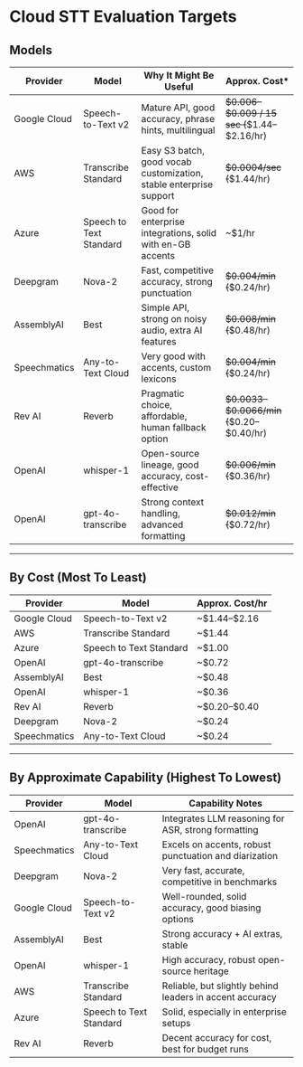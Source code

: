 # Cloud STT Evaluation Targets

## Models

| Provider     | Model                   | Why It Might Be Useful                                             | Approx. Cost\*                                  |
| ------------ | ----------------------- | ------------------------------------------------------------------ | ----------------------------------------------- |
| Google Cloud | Speech-to-Text v2       | Mature API, good accuracy, phrase hints, multilingual              | ~~\$0.006–\$0.009 / 15 sec (~~\$1.44–\$2.16/hr) |
| AWS          | Transcribe Standard     | Easy S3 batch, good vocab customization, stable enterprise support | ~~\$0.0004/sec (~~\$1.44/hr)                    |
| Azure        | Speech to Text Standard | Good for enterprise integrations, solid with en-GB accents         | \~\$1/hr                                        |
| Deepgram     | Nova-2                  | Fast, competitive accuracy, strong punctuation                     | ~~\$0.004/min (~~\$0.24/hr)                     |
| AssemblyAI   | Best                    | Simple API, strong on noisy audio, extra AI features               | ~~\$0.008/min (~~\$0.48/hr)                     |
| Speechmatics | Any-to-Text Cloud       | Very good with accents, custom lexicons                            | ~~\$0.004/min (~~\$0.24/hr)                     |
| Rev AI       | Reverb                  | Pragmatic choice, affordable, human fallback option                | ~~\$0.0033–\$0.0066/min (~~\$0.20–\$0.40/hr)    |
| OpenAI       | whisper-1               | Open-source lineage, good accuracy, cost-effective                 | ~~\$0.006/min (~~\$0.36/hr)                     |
| OpenAI       | gpt-4o-transcribe       | Strong context handling, advanced formatting                       | ~~\$0.012/min (~~\$0.72/hr)                     |

 
---

## By Cost (Most To Least)

| Provider     | Model                   | Approx. Cost/hr |
| ------------ | ----------------------- | --------------- |
| Google Cloud | Speech-to-Text v2       | \~\$1.44–\$2.16 |
| AWS          | Transcribe Standard     | \~\$1.44        |
| Azure        | Speech to Text Standard | \~\$1.00        |
| OpenAI       | gpt-4o-transcribe       | \~\$0.72        |
| AssemblyAI   | Best                    | \~\$0.48        |
| OpenAI       | whisper-1               | \~\$0.36        |
| Rev AI       | Reverb                  | \~\$0.20–\$0.40 |
| Deepgram     | Nova-2                  | \~\$0.24        |
| Speechmatics | Any-to-Text Cloud       | \~\$0.24        |

---

## By Approximate Capability (Highest To Lowest)

| Provider     | Model                   | Capability Notes                                         |
| ------------ | ----------------------- | -------------------------------------------------------- |
| OpenAI       | gpt-4o-transcribe       | Integrates LLM reasoning for ASR, strong formatting      |
| Speechmatics | Any-to-Text Cloud       | Excels on accents, robust punctuation and diarization    |
| Deepgram     | Nova-2                  | Very fast, accurate, competitive in benchmarks           |
| Google Cloud | Speech-to-Text v2       | Well-rounded, solid accuracy, good biasing options       |
| AssemblyAI   | Best                    | Strong accuracy + AI extras, stable                      |
| OpenAI       | whisper-1               | High accuracy, robust open-source heritage               |
| AWS          | Transcribe Standard     | Reliable, but slightly behind leaders in accent accuracy |
| Azure        | Speech to Text Standard | Solid, especially in enterprise setups                   |
| Rev AI       | Reverb                  | Decent accuracy for cost, best for budget runs           |
 